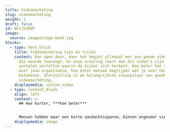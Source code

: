 ```yaml
---
title: Videomarketing
slug: videomarketing
weight: 1
draft: false
id: WnlJtd9dP
image:
  source: images/inge-bank.jpg
blocks:
  - type: hero_block
    title: Videomarketing tips en tricks
    content: Een open deur, maar het begint allemaal met een goede video. Een video
      die waarde toevoegt. En onze ervaring leert dat dit video’s zijn die
      verhalen vertellen waarin de kijker zich herkent. Hoe beter het verhaal is
      over jouw organisatie, hoe beter mensen begrijpen wat je voor hen kan
      betekenen. Storytelling is de belangrijkste steunpilaar van goede
      videomarketing.
    displaymedia: custom_video
  - type: content_block
    align: left
    content: >-
      ## Hoe korter, ***hoe beter***


      Mensen hebben maar een korte aandachtsspanne, binnen ongeveer vier seconden wordt bepaald of je video verder wordt bekeken. Je hebt dus weinig tijd om de aandacht van je kijkers te trekken én je boodschap goed over te brengen. Daarom zijn intro’s niet aan te raden binnen videomarketing. Gebruik de eerste paar seconden heel verstandig. Val midden in je verhaal met een aantrekkelijk shot of creëer een snelle quick preview van je hoofdboodschap.
    displaymedia: image
---
```

